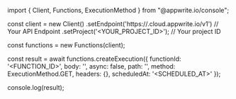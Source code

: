import { Client, Functions, ExecutionMethod } from "@appwrite.io/console";

const client = new Client()
    .setEndpoint('https://<REGION>.cloud.appwrite.io/v1') // Your API Endpoint
    .setProject('<YOUR_PROJECT_ID>'); // Your project ID

const functions = new Functions(client);

const result = await functions.createExecution({
    functionId: '<FUNCTION_ID>',
    body: '<BODY>',
    async: false,
    path: '<PATH>',
    method: ExecutionMethod.GET,
    headers: {},
    scheduledAt: '<SCHEDULED_AT>'
});

console.log(result);
